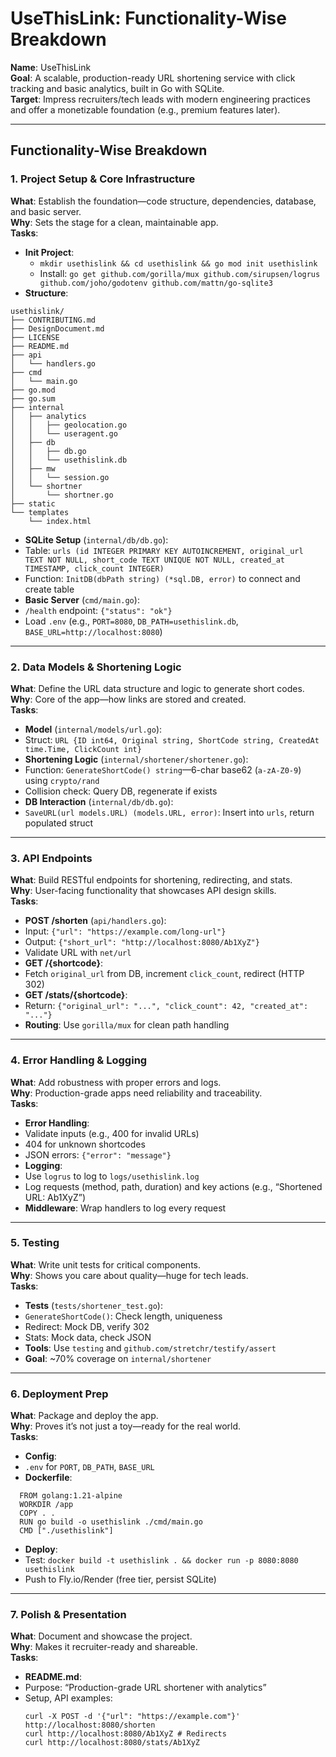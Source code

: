 # UseThisLink: Functionality-Wise Breakdown

**Name**: UseThisLink  
**Goal**: A scalable, production-ready URL shortening service with click tracking and basic analytics, built in Go with SQLite.  
**Target**: Impress recruiters/tech leads with modern engineering practices and offer a monetizable foundation (e.g., premium features later).

---

## Functionality-Wise Breakdown

### 1. Project Setup & Core Infrastructure
**What**: Establish the foundation—code structure, dependencies, database, and basic server.  
**Why**: Sets the stage for a clean, maintainable app.  
**Tasks**:  
- **Init Project**: 
  - `mkdir usethislink && cd usethislink && go mod init usethislink`
  - Install: `go get github.com/gorilla/mux github.com/sirupsen/logrus github.com/joho/godotenv github.com/mattn/go-sqlite3`
- **Structure**:
```
usethislink/
├── CONTRIBUTING.md
├── DesignDocument.md
├── LICENSE
├── README.md
├── api
│   └── handlers.go
├── cmd
│   └── main.go               
├── go.mod
├── go.sum
├── internal                   
│   ├── analytics
│   │   ├── geolocation.go
│   │   └── useragent.go
│   ├── db
│   │   ├── db.go         
│   │   └── usethislink.db
│   ├── mw
│   │   └── session.go
│   └── shortner
│       └── shortner.go
├── static
└── templates
    └── index.html
```

- **SQLite Setup** (`internal/db/db.go`): 
- Table: `urls (id INTEGER PRIMARY KEY AUTOINCREMENT, original_url TEXT NOT NULL, short_code TEXT UNIQUE NOT NULL, created_at TIMESTAMP, click_count INTEGER)`
- Function: `InitDB(dbPath string) (*sql.DB, error)` to connect and create table
- **Basic Server** (`cmd/main.go`): 
- `/health` endpoint: `{"status": "ok"}`
- Load `.env` (e.g., `PORT=8080`, `DB_PATH=usethislink.db`, `BASE_URL=http://localhost:8080`)

---

### 2. Data Models & Shortening Logic
**What**: Define the URL data structure and logic to generate short codes.  
**Why**: Core of the app—how links are stored and created.  
**Tasks**:  
- **Model** (`internal/models/url.go`): 
- Struct: `URL {ID int64, Original string, ShortCode string, CreatedAt time.Time, ClickCount int}`
- **Shortening Logic** (`internal/shortener/shortener.go`): 
- Function: `GenerateShortCode() string`—6-char base62 (`a-zA-Z0-9`) using `crypto/rand`
- Collision check: Query DB, regenerate if exists
- **DB Interaction** (`internal/db/db.go`): 
- `SaveURL(url models.URL) (models.URL, error)`: Insert into `urls`, return populated struct

---

### 3. API Endpoints
**What**: Build RESTful endpoints for shortening, redirecting, and stats.  
**Why**: User-facing functionality that showcases API design skills.  
**Tasks**:  
- **POST /shorten** (`api/handlers.go`): 
- Input: `{"url": "https://example.com/long-url"}`
- Output: `{"short_url": "http://localhost:8080/Ab1XyZ"}`
- Validate URL with `net/url`
- **GET /{shortcode}**: 
- Fetch `original_url` from DB, increment `click_count`, redirect (HTTP 302)
- **GET /stats/{shortcode}**: 
- Return: `{"original_url": "...", "click_count": 42, "created_at": "..."}`
- **Routing**: Use `gorilla/mux` for clean path handling

---

### 4. Error Handling & Logging
**What**: Add robustness with proper errors and logs.  
**Why**: Production-grade apps need reliability and traceability.  
**Tasks**:  
- **Error Handling**: 
- Validate inputs (e.g., 400 for invalid URLs)
- 404 for unknown shortcodes
- JSON errors: `{"error": "message"}`
- **Logging**: 
- Use `logrus` to log to `logs/usethislink.log`
- Log requests (method, path, duration) and key actions (e.g., “Shortened URL: Ab1XyZ”)
- **Middleware**: Wrap handlers to log every request

---

### 5. Testing
**What**: Write unit tests for critical components.  
**Why**: Shows you care about quality—huge for tech leads.  
**Tasks**:  
- **Tests** (`tests/shortener_test.go`): 
- `GenerateShortCode()`: Check length, uniqueness
- Redirect: Mock DB, verify 302
- Stats: Mock data, check JSON
- **Tools**: Use `testing` and `github.com/stretchr/testify/assert`
- **Goal**: ~70% coverage on `internal/shortener`

---

### 6. Deployment Prep
**What**: Package and deploy the app.  
**Why**: Proves it’s not just a toy—ready for the real world.  
**Tasks**:  
- **Config**: 
- `.env` for `PORT`, `DB_PATH`, `BASE_URL`
- **Dockerfile**:
```
  FROM golang:1.21-alpine
  WORKDIR /app
  COPY . .
  RUN go build -o usethislink ./cmd/main.go
  CMD ["./usethislink"]
```

- **Deploy**: 
- Test: `docker build -t usethislink . && docker run -p 8080:8080 usethislink`
- Push to Fly.io/Render (free tier, persist SQLite)

---

### 7. Polish & Presentation
**What**: Document and showcase the project.  
**Why**: Makes it recruiter-ready and shareable.  
**Tasks**:  
- **README.md**: 
- Purpose: “Production-grade URL shortener with analytics”
- Setup, API examples:
  ```
  curl -X POST -d '{"url": "https://example.com"}' http://localhost:8080/shorten
  curl http://localhost:8080/Ab1XyZ # Redirects
  curl http://localhost:8080/stats/Ab1XyZ
  ```
